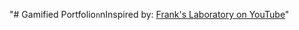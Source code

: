 "# Gamified Portfolio`n`nInspired by: [Frank's Laboratory on YouTube](https://www.youtube.com/@Frankslaboratory)" 

